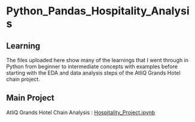 # Python_Pandas_Hospitality_Analysis

## Learning
The files uploaded here show many of the learnings that I went through in Python from beginner to intermediate concepts with examples before starting with the EDA and data analysis steps of the AtliQ Grands Hotel chain project.

## Main Project
AtliQ Grands Hotel Chain Analysis : [Hospitality_Project.ipynb](https://github.com/MrinalBisht/Python_Pandas_Hospitality_Analysis/blob/main/Hospitality_Project.ipynb)


